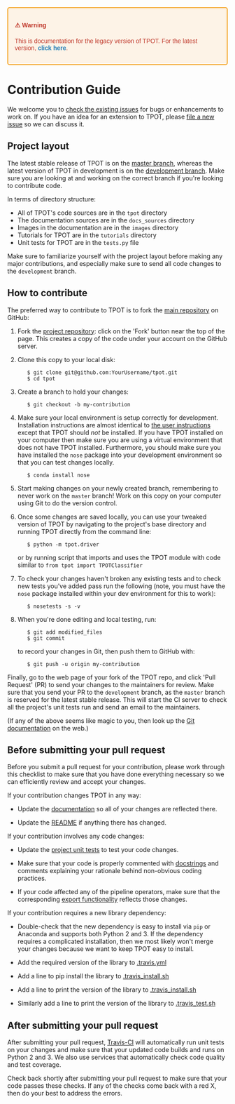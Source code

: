 <div style="border: 2px solid #f39c12; background-color: #fdf3e7; padding: 15px; border-radius: 5px; color: #c0392b; margin-bottom: 20px; font-family: Arial, sans-serif;">

  <strong>⚠️ Warning</strong>  
  <p>This is documentation for the legacy version of TPOT. For the latest version, <a href="../latest/" style="color: #2980b9; text-decoration: none; font-weight: bold;">click here</a>.</p>

</div>

# Contribution Guide

We welcome you to [check the existing issues](https://github.com/EpistasisLab/tpot/issues/) for bugs or enhancements to work on. If you have an idea for an extension to TPOT, please [file a new issue](https://github.com/EpistasisLab/tpot/issues/new) so we can discuss it.

## Project layout

The latest stable release of TPOT is on the [master branch](https://github.com/EpistasisLab/tpot/tree/master), whereas the latest version of TPOT in development is on the [development branch](https://github.com/EpistasisLab/tpot/tree/development). Make sure you are looking at and working on the correct branch if you're looking to contribute code.

In terms of directory structure:

* All of TPOT's code sources are in the `tpot` directory
* The documentation sources are in the `docs_sources` directory
* Images in the documentation are in the `images` directory
* Tutorials for TPOT are in the `tutorials` directory
* Unit tests for TPOT are in the `tests.py` file

Make sure to familiarize yourself with the project layout before making any major contributions, and especially make sure to send all code changes to the `development` branch.

## How to contribute

The preferred way to contribute to TPOT is to fork the
[main repository](https://github.com/EpistasisLab/tpot/) on
GitHub:

1. Fork the [project repository](https://github.com/EpistasisLab/tpot):
   click on the 'Fork' button near the top of the page. This creates
   a copy of the code under your account on the GitHub server.

2. Clone this copy to your local disk:

          $ git clone git@github.com:YourUsername/tpot.git
          $ cd tpot

3. Create a branch to hold your changes:

          $ git checkout -b my-contribution

4. Make sure your local environment is setup correctly for development. Installation instructions are almost identical to [the user instructions](installing.md) except that TPOT should *not* be installed. If you have TPOT installed on your computer then make sure you are using a virtual environment that does not have TPOT installed. Furthermore, you should make sure you have installed the `nose` package into your development environment so that you can test changes locally.

          $ conda install nose

5. Start making changes on your newly created branch, remembering to never work on the ``master`` branch! Work on this copy on your computer using Git to do the version control.

6. Once some changes are saved locally, you can use your tweaked version of TPOT by navigating to the project's base directory and running TPOT directly from the command line:

          $ python -m tpot.driver

    or by running script that imports and uses the TPOT module with code similar to `from tpot import TPOTClassifier`

7. To check your changes haven't broken any existing tests and to check new tests you've added pass run the following (note, you must have the `nose` package installed within your dev environment for this to work):

          $ nosetests -s -v

8. When you're done editing and local testing, run:

          $ git add modified_files
          $ git commit

   to record your changes in Git, then push them to GitHub with:

          $ git push -u origin my-contribution

Finally, go to the web page of your fork of the TPOT repo, and click 'Pull Request' (PR) to send your changes to the maintainers for review. Make sure that you send your PR to the `development` branch, as the `master` branch is reserved for the latest stable release. This will start the CI server to check all the project's unit tests run and send an email to the maintainers.

(If any of the above seems like magic to you, then look up the
[Git documentation](http://git-scm.com/documentation) on the web.)

## Before submitting your pull request

Before you submit a pull request for your contribution, please work through this checklist to make sure that you have done everything necessary so we can efficiently review and accept your changes.

If your contribution changes TPOT in any way:

* Update the [documentation](https://github.com/EpistasisLab/tpot/tree/master/docs_sources) so all of your changes are reflected there.

* Update the [README](https://github.com/EpistasisLab/tpot/blob/master/README.md) if anything there has changed.

If your contribution involves any code changes:

* Update the [project unit tests](https://github.com/EpistasisLab/tpot/tree/master/tests) to test your code changes.

* Make sure that your code is properly commented with [docstrings](https://www.python.org/dev/peps/pep-0257/) and comments explaining your rationale behind non-obvious coding practices.

* If your code affected any of the pipeline operators, make sure that the corresponding [export functionality](https://github.com/EpistasisLab/tpot/blob/master/tpot/export_utils.py) reflects those changes.

If your contribution requires a new library dependency:

* Double-check that the new dependency is easy to install via `pip` or Anaconda and supports both Python 2 and 3. If the dependency requires a complicated installation, then we most likely won't merge your changes because we want to keep TPOT easy to install.

* Add the required version of the library to [.travis.yml](https://github.com/EpistasisLab/tpot/blob/master/.travis.yml#L7)

* Add a line to pip install the library to [.travis_install.sh](https://github.com/EpistasisLab/tpot/blob/master/ci/.travis_install.sh#L46)

* Add a line to print the version of the library to [.travis_install.sh](https://github.com/EpistasisLab/tpot/blob/master/ci/.travis_install.sh#L63)

* Similarly add a line to print the version of the library to [.travis_test.sh](https://github.com/EpistasisLab/tpot/blob/master/ci/.travis_test.sh#L13)

## After submitting your pull request

After submitting your pull request, [Travis-CI](https://travis-ci.com/) will automatically run unit tests on your changes and make sure that your updated code builds and runs on Python 2 and 3. We also use services that automatically check code quality and test coverage.

Check back shortly after submitting your pull request to make sure that your code passes these checks. If any of the checks come back with a red X, then do your best to address the errors.
